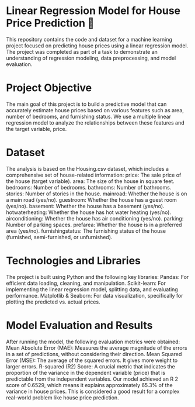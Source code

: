 # Linear Regression Model for House Price Prediction 🏡
This repository contains the code and dataset for a machine learning project focused on predicting house prices using a linear regression model. The project was completed as part of a task to demonstrate an understanding of regression modeling, data preprocessing, and model evaluation. 

# Project Objective
The main goal of this project is to build a predictive model that can accurately estimate house prices based on various features such as area, number of bedrooms, and furnishing status. We use a multiple linear regression model to analyze the relationships between these features and the target variable, price.

# Dataset
The analysis is based on the Housing.csv dataset, which includes a comprehensive set of house-related information:
price: The sale price of the house (target variable).
area: The size of the house in square feet.
bedrooms: Number of bedrooms.
bathrooms: Number of bathrooms.
stories: Number of stories in the house.
mainroad: Whether the house is on a main road (yes/no).
guestroom: Whether the house has a guest room (yes/no).
basement: Whether the house has a basement (yes/no).
hotwaterheating: Whether the house has hot water heating (yes/no).
airconditioning: Whether the house has air conditioning (yes/no).
parking: Number of parking spaces.
prefarea: Whether the house is in a preferred area (yes/no).
furnishingstatus: The furnishing status of the house (furnished, semi-furnished, or unfurnished).

# Technologies and Libraries
The project is built using Python and the following key libraries:
Pandas: For efficient data loading, cleaning, and manipulation.
Scikit-learn: For implementing the linear regression model, splitting data, and evaluating performance.
Matplotlib & Seaborn: For data visualization, specifically for plotting the predicted vs. actual prices.

# Model Evaluation and Results
After running the model, the following evaluation metrics were obtained:
Mean Absolute Error (MAE): Measures the average magnitude of the errors in a set of predictions, without considering their direction.
Mean Squared Error (MSE): The average of the squared errors. It gives more weight to larger errors.
R-squared (R2) Score: A crucial metric that indicates the proportion of the variance in the dependent variable (price) that is predictable from the independent variables. Our model achieved an R 2 score of 0.6529, which means it explains approximately 65.3% of the variance in house prices. This is considered a good result for a complex real-world problem like house price prediction.



